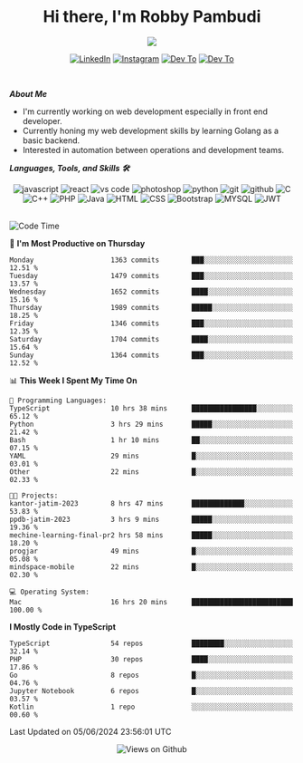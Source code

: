 <div align="center">
   <h1>Hi there, I'm Robby Pambudi </h1>

<img src="https://pronoun.cyou/x/y?subject=He&object=Him&height=20"> 
</div>

<p align='center'>
   <a href="https://www.linkedin.com/in/robbypambudi" target="_blank"><img src="https://img.shields.io/badge/LinkedIn-0077B5?style=for-the-badge&logo=linkedin&logoColor=white" alt="LinkedIn"></a>
   <a href="https://www.instagram.com/robbypambudi" target="_blank"><img src="https://img.shields.io/badge/Instagram-E4405F?style=for-the-badge&logo=instagram&logoColor=white" alt="Instagram"></a>
   <a href="https://dev.to/robbypambudi" target="_blank"><img src="https://img.shields.io/badge/dev.to-0A0A0A?style=for-the-badge&logo=dev.to&logoColor=white" alt="Dev To"></a>
   <a href="https://www.facebook.com/robbyulungpambudi" target="_blank"><img src="https://img.shields.io/badge/Facebook-1877F2?style=for-the-badge&logo=facebook&logoColor=white" alt="Dev To"></a>

</p> <p>
<br>
   
***About Me***
   
- I'm currently working on web development especially in front end developer.
- Currently honing my web development skills by learning Golang as a basic backend.
- Interested in automation between operations and development teams.
 
   
***Languages, Tools, and Skills 🛠***

   <div align="center">
   <img src="https://img.shields.io/badge/JavaScript-F7DF1E?style=for-the-badge&logo=javascript&logoColor=black" alt="javascript" />
      <img src="https://img.shields.io/badge/React-61DAFB?style=for-the-badge&logo=react&logoColor=black" alt="react" />
      <img src="https://img.shields.io/badge/vs%20code-007ACC?style=for-the-badge&logo=visual%20studio%20code&logoColor=white" alt="vs code" />
      <img src="https://img.shields.io/badge/adobe%20photoshop-31A8FF?style=for-the-badge&logo=adobe%20photoshop&logoColor=white" alt="photoshop" />
      <img src="https://img.shields.io/badge/python-3776AB?style=for-the-badge&logo=python&logoColor=white" alt="python" />
      <img src="https://img.shields.io/badge/Git-F05032?style=for-the-badge&logo=git&logoColor=white" alt="git" />
      <img src="https://img.shields.io/badge/GitHub-100000?style=for-the-badge&logo=github&logoColor=white" alt="github" />
      <img src="https://img.shields.io/badge/c-%2300599C.svg?style=for-the-badge&logo=c&logoColor=white" alt="C" />
      <img src="https://img.shields.io/badge/c++-%2300599C.svg?style=for-the-badge&logo=c%2B%2B&logoColor=white" alt="C++" />   
      <img src="https://img.shields.io/badge/PHP-777BB4?style=for-the-badge&logo=php&logoColor=white" alt="PHP" />
      <img src="https://img.shields.io/badge/Java-ED8B00?style=for-the-badge&logo=java&logoColor=white" alt="Java"/>
      <img src="https://img.shields.io/badge/HTML5-E34F26?style=for-the-badge&logo=html5&logoColor=white" alt="HTML" />
      <img src="https://img.shields.io/badge/CSS-239120?&style=for-the-badge&logo=css3&logoColor=white" alt ="CSS" />
      <img src="https://img.shields.io/badge/Bootstrap-563D7C?style=for-the-badge&logo=bootstrap&logoColor=white" alt="Bootstrap" />
      <img src="https://img.shields.io/badge/MySQL-00000F?style=for-the-badge&logo=mysql&logoColor=white" alt="MYSQL" />
      <img src="https://img.shields.io/badge/json%20web%20tokens-323330?style=for-the-badge&logo=json-web-tokens&logoColor=pink" alt="JWT" />
      
   </div><br>
   
<!--START_SECTION:waka-->
![Code Time](http://img.shields.io/badge/Code%20Time-1%2C311%20hrs%2048%20mins-blue)

📅 **I'm Most Productive on Thursday** 

```text
Monday                   1363 commits        ███░░░░░░░░░░░░░░░░░░░░░░   12.51 % 
Tuesday                  1479 commits        ███░░░░░░░░░░░░░░░░░░░░░░   13.57 % 
Wednesday                1652 commits        ████░░░░░░░░░░░░░░░░░░░░░   15.16 % 
Thursday                 1989 commits        █████░░░░░░░░░░░░░░░░░░░░   18.25 % 
Friday                   1346 commits        ███░░░░░░░░░░░░░░░░░░░░░░   12.35 % 
Saturday                 1704 commits        ████░░░░░░░░░░░░░░░░░░░░░   15.64 % 
Sunday                   1364 commits        ███░░░░░░░░░░░░░░░░░░░░░░   12.52 % 
```


📊 **This Week I Spent My Time On** 

```text
💬 Programming Languages: 
TypeScript               10 hrs 38 mins      ████████████████░░░░░░░░░   65.12 % 
Python                   3 hrs 29 mins       █████░░░░░░░░░░░░░░░░░░░░   21.42 % 
Bash                     1 hr 10 mins        ██░░░░░░░░░░░░░░░░░░░░░░░   07.15 % 
YAML                     29 mins             █░░░░░░░░░░░░░░░░░░░░░░░░   03.01 % 
Other                    22 mins             █░░░░░░░░░░░░░░░░░░░░░░░░   02.33 % 

🐱‍💻 Projects: 
kantor-jatim-2023        8 hrs 47 mins       █████████████░░░░░░░░░░░░   53.83 % 
ppdb-jatim-2023          3 hrs 9 mins        █████░░░░░░░░░░░░░░░░░░░░   19.36 % 
mechine-learning-final-pr2 hrs 58 mins       █████░░░░░░░░░░░░░░░░░░░░   18.20 % 
progjar                  49 mins             █░░░░░░░░░░░░░░░░░░░░░░░░   05.08 % 
mindspace-mobile         22 mins             █░░░░░░░░░░░░░░░░░░░░░░░░   02.30 % 

💻 Operating System: 
Mac                      16 hrs 20 mins      █████████████████████████   100.00 % 
```

**I Mostly Code in TypeScript** 

```text
TypeScript               54 repos            ████████░░░░░░░░░░░░░░░░░   32.14 % 
PHP                      30 repos            ████░░░░░░░░░░░░░░░░░░░░░   17.86 % 
Go                       8 repos             █░░░░░░░░░░░░░░░░░░░░░░░░   04.76 % 
Jupyter Notebook         6 repos             █░░░░░░░░░░░░░░░░░░░░░░░░   03.57 % 
Kotlin                   1 repo              ░░░░░░░░░░░░░░░░░░░░░░░░░   00.60 % 
```




 Last Updated on 05/06/2024 23:56:01 UTC
<!--END_SECTION:waka-->

<div align="center">
<img src="https://komarev.com/ghpvc/?username=robbypambudi&color=green" alt="Views on Github" />
</div>

